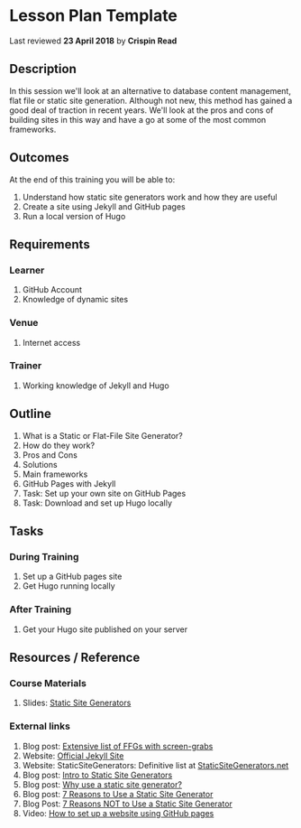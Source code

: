 # Lesson Plan Template
Last reviewed **23 April 2018** by **Crispin Read**

## Description
In this session we'll look at an alternative to database content management, flat file or static site generation. Although not new, this method has gained a good deal of traction in recent years. We'll look at the pros and cons of building sites in this way and have a go at some of the most common frameworks.

## Outcomes

At the end of this training you will be able to:
1. Understand how static site generators work and how they are useful
2. Create a site using Jekyll and GitHub pages
3. Run a local version of Hugo

## Requirements

### Learner
1. GitHub Account
2. Knowledge of dynamic sites

### Venue
1. Internet access

### Trainer
1. Working knowledge of Jekyll and Hugo

## Outline


1. What is a Static or Flat-File Site Generator?
2. How do they work?
3. Pros and Cons
4. Solutions
5. Main frameworks
6. GitHub Pages with Jekyll
7. Task: Set up your own site on GitHub Pages
8. Task: Download and set up Hugo locally

## Tasks

### During Training
1. Set up a GitHub pages site
2. Get Hugo running locally

### After Training
1. Get your Hugo site published on your server

## Resources / Reference

### Course Materials
1. Slides: [Static Site Generators](https://docs.google.com/presentation/d/18swEoOQ2KbJprQqhlYlWQYO3EIG11TQiX4RBXd0x128/edit#slide=id.g3868852b59_0_136)

### External links
1. Blog post: [Extensive list of FFGs with screen-grabs](http://www.designyourway.net/blog/resources/static-site-flat-file-generators-to-consider-using/)
2. Website: [Official Jekyll Site](https://jekyllrb.com/)
3. Website: StaticSiteGenerators: Definitive list at [StaticSiteGenerators.net](https://staticsitegenerators.net/)
4. Blog post: [Intro to Static Site Generators](https://davidwalsh.name/introduction-static-site-generators)
5. Blog post: [Why use a static site generator?](https://learn.cloudcannon.com/jekyll/why-use-a-static-site-generator/)
6. Blog post: [7 Reasons to Use a Static Site Generator](https://www.sitepoint.com/7-reasons-use-static-site-generator/)
7. Blog Post: [7 Reasons NOT to Use a Static Site Generator](https://www.sitepoint.com/7-reasons-not-use-static-site-generator/)
8. Video: [How to set up a website using GitHub pages](https://www.youtube.com/watch?v=FiOgz3nKpgk)
